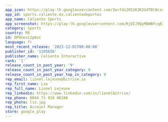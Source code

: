 ```yaml
---
app_icon: https://play-lh.googleusercontent.com/Zwrfdi2852K3K2U4TBl0cxxOk0zqwUEBmzmCOBotQCtaT6ROdk4CXO9TUk5JjmuwI_0
app_id: sports.caliente.mx.calientedeportes
app_name: Caliente Sports
app_screenshot: https://play-lh.googleusercontent.com/RjDIJ9QyMBWBFcq814SxOTu3O6ZiZwp15IYGz8luOTPWxT0-srKyOyBJPJltKMNPjg
category: Sports
country: MX
id: OPdUesC2p8sC
language: fr
most_recent_release: '2023-12-01T00:00:00'
publisher_id: '1105656'
publisher_name: Caliente Interactive
rank: '1'
release_count_in_past_year: '9'
release_count_in_past_year_category: 9
release_count_in_past_year_top_in_category: 9
rep_email: lionel.lejeune@bitrise.io
rep_first_name: Lio
rep_full_name: Lionel Lejeune
rep_linkedin: https://www.linkedin.com/in/lionelbitrise/
rep_phone: 0044 73 918 00286
rep_photo: lio.jpg
rep_title: Account Manager
store: google_play
---
```

